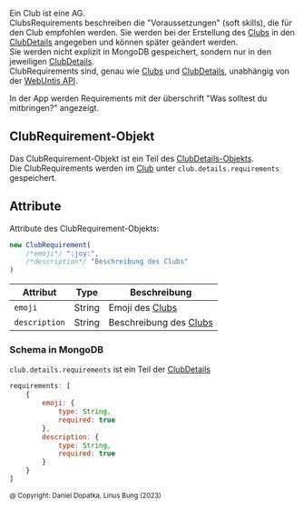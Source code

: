 Ein Club ist eine AG. \
ClubsRequirements beschreiben die "Voraussetzungen" (soft skills), die für den Club empfohlen werden. Sie werden bei der Erstellung des [Clubs](https://github.com/Academi-fy/backend/wiki/Club) in den [ClubDetails](https://github.com/Academi-fy/backend/wiki/ClubDetails) angegeben und können später geändert werden.\
Sie werden nicht explizit in MongoDB gespeichert, sondern nur in den jeweiligen [ClubDetails](https://github.com/Academi-fy/backend/wiki/ClubDetails). \
ClubRequirements sind, genau wie [Clubs](https://github.com/Academi-fy/backend/wiki/Club) und [ClubDetails](https://github.com/Academi-fy/backend/wiki/Club), unabhängig von der [WebUntis API](https://help.untis.at/hc/de/articles/4886785534354-API-documentation-for-integration-partners).

In der App werden Requirements mit der überschrift "Was solltest du mitbringen?" angezeigt.

## ClubRequirement-Objekt

Das ClubRequirement-Objekt ist ein Teil des [ClubDetails-Objekts](https://github.com/Academi-fy/backend/wiki/ClubDetails).\
Die ClubRequirements werden im [Club](https://github.com/Academi-fy/backend/wiki/Club) unter `club.details.requirements` gespeichert.

## Attribute

Attribute des ClubRequirement-Objekts:

```javascript
new ClubRequirement(
    /*emoji*/ ":joy:",
    /*description*/ "Beschreibung des Clubs"
)
```

| Attribut      | Type   | Beschreibung                                                              |
|---------------|--------|---------------------------------------------------------------------------|
| `emoji`       | String | Emoji des [Clubs](https://github.com/Academi-fy/backend/wiki/Club)        |
| `description` | String | Beschreibung des [Clubs](https://github.com/Academi-fy/backend/wiki/Club) |

### Schema in MongoDB

`club.details.requirements` ist ein Teil der [ClubDetails](https://github.com/Academi-fy/backend/wiki/ClubDetails#schema-in-mongodb)
```javascript
requirements: [
    {
        emoji: {
            type: String,
            required: true
        },
        description: {
            type: String,
            required: true
        }
    }
]
```

<sub>@ Copyright: Daniel Dopatka, Linus Bung (2023)</sub>